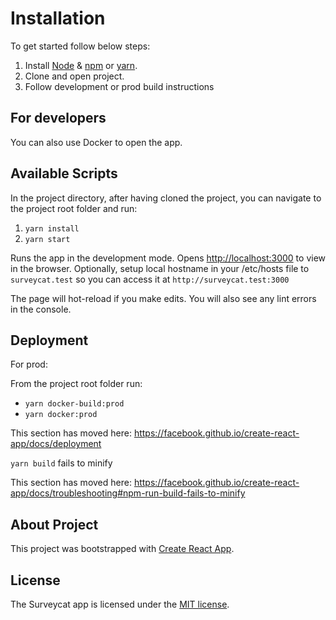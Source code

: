 # Installation

To get started follow below steps:

1. Install [Node](https://nodejs.org/en/) & [npm](https://www.npmjs.com/get-npm) or [yarn](https://yarnpkg.com/getting-started/install).
2. Clone and open project.
3. Follow development or prod build instructions

## For developers

You can also use Docker to open the app.

## Available Scripts

In the project directory, after having cloned the project, you can navigate to the project root folder and run:

1. `yarn install`
2. `yarn start`

Runs the app in the development mode.
Opens [http://localhost:3000](http://localhost:3000) to view in the browser.
Optionally, setup local hostname in your /etc/hosts file to `surveycat.test` so you can access it at `http://surveycat.test:3000`

The page will hot-reload if you make edits.
You will also see any lint errors in the console.

## Deployment

For prod:

From the project root folder run:

- ```yarn docker-build:prod```
- ```yarn docker:prod```

This section has moved here: <https://facebook.github.io/create-react-app/docs/deployment>

 `yarn build` fails to minify

This section has moved here: <https://facebook.github.io/create-react-app/docs/troubleshooting#npm-run-build-fails-to-minify>

## About Project

This project was bootstrapped with [Create React App](https://github.com/facebook/create-react-app).

## License

The Surveycat app is licensed under the [MIT license](https://opensource.org/licenses/MIT).